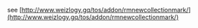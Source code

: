 see [http://www.weizlogy.gq/tos/addon/rmnewcollectionmark/](http://www.weizlogy.gq/tos/addon/rmnewcollectionmark/) 